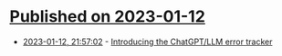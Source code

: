 # [Published on 2023-01-12](index.md)

* [2023-01-12, 21:57:02](https://lobste.rs/s/hmboi7/introducing_chatgpt_llm_error_tracker) - [Introducing the ChatGPT/LLM error tracker](https://garymarcus.substack.com/p/large-language-models-like-chatgpt)
